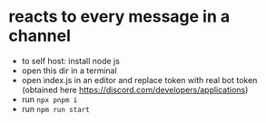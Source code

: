 # reacts to every message in a channel

- to self host: install node js
- open this dir in a terminal
- open index.js in an editor and replace token with real bot token (obtained here https://discord.com/developers/applications)
- run `npx pnpm i`
- run `npm run start`
